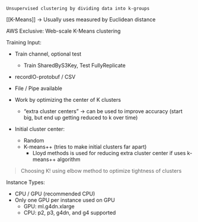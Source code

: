 `Unsupervised clustering by dividing data into k-groups`

[[K-Means]]
→ Usually uses measured by Euclidean distance

AWS Exclusive: Web-scale K-Means clustering

Training Input:
- Train channel, optional test
	- Train SharedByS3Key, Test FullyReplicate
- recordIO-protobuf / CSV
- File / Pipe available


- Work by optimizing the center of K clusters
	- “extra cluster centers” → can be used to improve accuracy (start big, but end up getting reduced to k over time)
- Initial cluster center:
	- Random
	- K-means++ (tries to make initial clusters far apart)
		- Lloyd methods is used for reducing extra cluster center if uses k-means++ algorithm

> Choosing K! using elbow method to optimize tightness of clusters

Instance Types:
- CPU / GPU (recommended CPU)
- Only one GPU per instance used on GPU
	- GPU: ml.g4dn.xlarge 
	- CPU: p2, p3, g4dn, and g4 supported